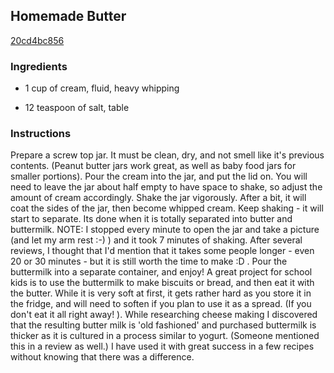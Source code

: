 ## Homemade Butter

[20cd4bc856](http://www.food.com/recipe/homemade-butter-182268)

### Ingredients

 - 1 cup of cream, fluid, heavy whipping

 - 12 teaspoon of salt, table

### Instructions

Prepare a screw top jar. It must be clean, dry, and not smell like it's previous contents. (Peanut butter jars work great, as well as baby food jars for smaller portions). Pour the cream into the jar, and put the lid on. You will need to leave the jar about half empty to have space to shake, so adjust the amount of cream accordingly. Shake the jar vigorously. After a bit, it will coat the sides of the jar, then become whipped cream. Keep shaking - it will start to separate. Its done when it is totally separated into butter and buttermilk. NOTE: I stopped every minute to open the jar and take a picture (and let my arm rest :-) ) and it took 7 minutes of shaking. After several reviews, I thought that I'd mention that it takes some people longer - even 20 or 30 minutes - but it is still worth the time to make :D . Pour the buttermilk into a separate container, and enjoy! A great project for school kids is to use the buttermilk to make biscuits or bread, and then eat it with the butter. While it is very soft at first, it gets rather hard as you store it in the fridge, and will need to soften if you plan to use it as a spread. (If you don't eat it all right away! ). While researching cheese making I discovered that the resulting butter milk is 'old fashioned' and purchased buttermilk is thicker as it is cultured in a process similar to yogurt. (Someone mentioned this in a review as well.) I have used it with great success in a few recipes without knowing that there was a difference.